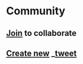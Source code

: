 # Community

## [Join](https://github.com/z-shell/community/issues/new?assignees=&labels=%F0%9F%91%A5+member&template=membership.yml&title=team%3A+) to collaborate

## [Create new](https://github.com/z-shell/community/new/main/?filename=tweets/new/%3Cfile-name%3E.tweet) \_[tweet](https://twitter.com/zshell_zi)
